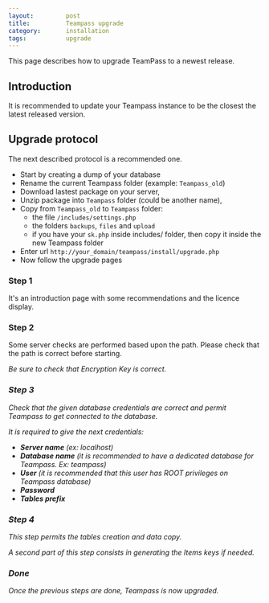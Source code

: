```yaml
---
layout: 		post
title: 			Teampass upgrade
category: 		installation
tags:			upgrade
---
```


This page describes how to upgrade TeamPass to a newest release.

## Introduction

It is recommended to update your Teampass instance to be the closest the latest released version.

## Upgrade protocol

The next described protocol is a recommended one.

* Start by creating a dump of your database
* Rename the current Teampass folder (example: `Teampass_old`)
* Download lastest package on your server,
* Unzip package into `Teampass` folder (could be another name),
* Copy from `Teampass_old` to `Teampass` folder:
   * the file `/includes/settings.php`
   * the folders `backups`, `files` and `upload`
   * if you have your `sk.php` inside includes/ folder, then copy it inside the new Teampass folder
* Enter url `http://your_domain/teampass/install/upgrade.php`
* Now follow the upgrade pages

### Step 1

It's an introduction page with some recommendations and the licence display.

### Step 2

Some server checks are performed based upon the path. Please check that the path is correct before starting.

<i class="fa fa-bullhorn" style="margin-right:10px;"> Be sure to check that Encryption Key is correct.

### Step 3

Check that the given database credentials are correct and permit Teampass to get connected to the database.

It is required to give the next credentials:

- **Server name** (ex: localhost)
- **Database name** (it is recommended to have a dedicated database for Teampass. Ex: teampass)
- **User** (it is recommended that this user has ROOT privileges on Teampass database) 
- **Password**
- **Tables prefix**

### Step 4

This step permits the tables creation and data copy.

A second part of this step consists in generating the Items keys if needed.

### Done

Once the previous steps are done, Teampass is now upgraded.

